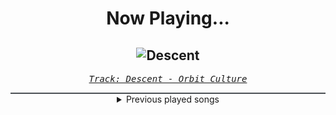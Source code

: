 <div align="center"> 
<h1>Now Playing...</h1>

![Descent](https://i.scdn.co/image/ab67616d00001e025f94301376a3dac4f58518dd)
--
_<samp><a href="https://open.spotify.com/track/46IwawpHVB7462bMZ10Wzf">Track: Descent - Orbit Culture</a></samp>_

<div style="border: 1px #4B5054 solid"></div>
<details>
  <summary>
    Previous played songs
  </summary>
  <table>
    <thead>
      <tr>
        <th>
          Artist
        </th>
        <th>
          Song
        </th>
        <th>
          Link
        </th>
      </tr>
    </thead>
    <tbody>
      <tr><td>Orbit Culture</td><td>Descent</td><td><a href="https://open.spotify.com/track/46IwawpHVB7462bMZ10Wzf">https://open.spotify.com/track/46IwawpHVB7462bMZ10Wzf</a></td></tr><tr><td>Resolve</td><td>Older Days</td><td><a href="https://open.spotify.com/track/3DjsiMycLUIbFsSz7hKndD">https://open.spotify.com/track/3DjsiMycLUIbFsSz7hKndD</a></td></tr><tr><td>Red</td><td>Cold World</td><td><a href="https://open.spotify.com/track/1afLwyqQ2YOWCIycijrBOu">https://open.spotify.com/track/1afLwyqQ2YOWCIycijrBOu</a></td></tr><tr><td>Orbit Culture</td><td>Descent</td><td><a href="https://open.spotify.com/track/46IwawpHVB7462bMZ10Wzf">https://open.spotify.com/track/46IwawpHVB7462bMZ10Wzf</a></td></tr><tr><td>Resolve</td><td>Older Days</td><td><a href="https://open.spotify.com/track/3DjsiMycLUIbFsSz7hKndD">https://open.spotify.com/track/3DjsiMycLUIbFsSz7hKndD</a></td></tr><tr><td>Red</td><td>Cold World</td><td><a href="https://open.spotify.com/track/1afLwyqQ2YOWCIycijrBOu">https://open.spotify.com/track/1afLwyqQ2YOWCIycijrBOu</a></td></tr><tr><td>Orbit Culture</td><td>Descent</td><td><a href="https://open.spotify.com/track/46IwawpHVB7462bMZ10Wzf">https://open.spotify.com/track/46IwawpHVB7462bMZ10Wzf</a></td></tr><tr><td>Resolve</td><td>Older Days</td><td><a href="https://open.spotify.com/track/3DjsiMycLUIbFsSz7hKndD">https://open.spotify.com/track/3DjsiMycLUIbFsSz7hKndD</a></td></tr><tr><td>ERRA</td><td>Pale Iris</td><td><a href="https://open.spotify.com/track/5c3CJeTQO5oZqKdKRAqkg3">https://open.spotify.com/track/5c3CJeTQO5oZqKdKRAqkg3</a></td></tr><tr><td>Orbit Culture</td><td>Descending</td><td><a href="https://open.spotify.com/track/4ElZHNhEnE8lFB7JJPKZof">https://open.spotify.com/track/4ElZHNhEnE8lFB7JJPKZof</a></td></tr><tr><td>Resolve</td><td>Human</td><td><a href="https://open.spotify.com/track/1z0L5KJrZqYpP8N14nrqt7">https://open.spotify.com/track/1z0L5KJrZqYpP8N14nrqt7</a></td></tr><tr><td>The Ghost Inside</td><td>Earn It</td><td><a href="https://open.spotify.com/track/1dEDi8paa8WJCnt42Rkb8W">https://open.spotify.com/track/1dEDi8paa8WJCnt42Rkb8W</a></td></tr><tr><td>Our Hollow, Our Home</td><td>Downpour</td><td><a href="https://open.spotify.com/track/2AQyiYOl2fVe7ZYHOKkEbj">https://open.spotify.com/track/2AQyiYOl2fVe7ZYHOKkEbj</a></td></tr><tr><td>Vicious Rain</td><td>Blackout</td><td><a href="https://open.spotify.com/track/4J94UYJsQlwejwyKIrWGrz">https://open.spotify.com/track/4J94UYJsQlwejwyKIrWGrz</a></td></tr><tr><td>Resolve</td><td>New Colors</td><td><a href="https://open.spotify.com/track/7EEyjyTBf6GBNZgYDtPs4h">https://open.spotify.com/track/7EEyjyTBf6GBNZgYDtPs4h</a></td></tr><tr><td>The Plot In You</td><td>Forgotten</td><td><a href="https://open.spotify.com/track/277kkbKWZtQUpnK19WcEM6">https://open.spotify.com/track/277kkbKWZtQUpnK19WcEM6</a></td></tr><tr><td>thrown</td><td>guilt</td><td><a href="https://open.spotify.com/track/3RYluxwP7PfEywwILPUv7a">https://open.spotify.com/track/3RYluxwP7PfEywwILPUv7a</a></td></tr><tr><td>blacktoothed</td><td>Novocaine</td><td><a href="https://open.spotify.com/track/36FjQCfYGmwhxoX3zHSwLY">https://open.spotify.com/track/36FjQCfYGmwhxoX3zHSwLY</a></td></tr><tr><td>Of Virtue</td><td>Sober</td><td><a href="https://open.spotify.com/track/4GiFjoaYXkOcN2Y4Gq7PUa">https://open.spotify.com/track/4GiFjoaYXkOcN2Y4Gq7PUa</a></td></tr><tr><td>To Kill Achilles</td><td>No Love Is a Crime</td><td><a href="https://open.spotify.com/track/6vjiRqYK06dSgBjd55x9H2">https://open.spotify.com/track/6vjiRqYK06dSgBjd55x9H2</a></td></tr>
    </tbody>
  </table>
</details>

</div>
